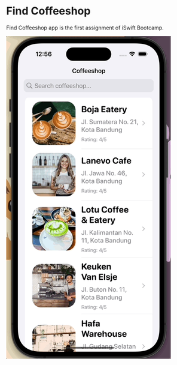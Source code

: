 #  Find Coffeeshop

Find Coffeeshop app is the first assignment of iSwift Bootcamp.

![](https://github.com/ddikodroid/find-coffeeshop-swiftui/blob/master/demo.gif)

